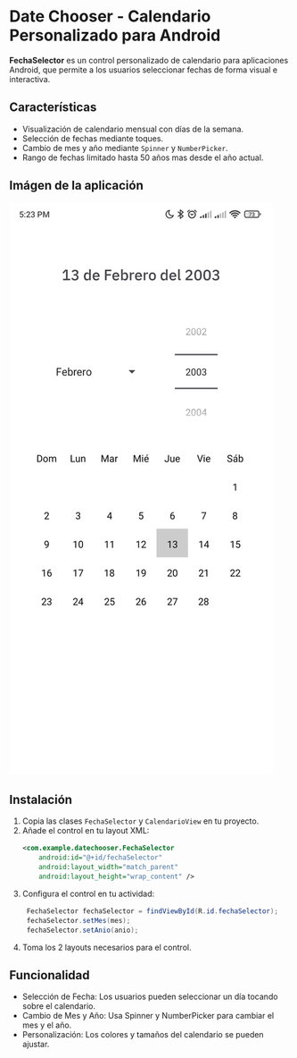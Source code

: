 # Date Chooser - Calendario Personalizado para Android

**FechaSelector** es un control personalizado de calendario para aplicaciones Android, que permite a los usuarios seleccionar fechas de forma visual e interactiva.

## Características

- Visualización de calendario mensual con días de la semana.
- Selección de fechas mediante toques.
- Cambio de mes y año mediante `Spinner` y `NumberPicker`.
- Rango de fechas limitado hasta 50 años mas desde el año actual.

## Imágen de la aplicación
![Vista de inicio](images/date_chooser.jpg)

## Instalación

1. Copia las clases `FechaSelector` y `CalendarioView` en tu proyecto.
2. Añade el control en tu layout XML:
   ```xml
   <com.example.datechooser.FechaSelector
       android:id="@+id/fechaSelector"
       android:layout_width="match_parent"
       android:layout_height="wrap_content" />
4. Configura el control en tu actividad:
   ```java
    FechaSelector fechaSelector = findViewById(R.id.fechaSelector);
    fechaSelector.setMes(mes);
    fechaSelector.setAnio(anio);
5. Toma los 2 layouts necesarios para el control.
## Funcionalidad
- Selección de Fecha: Los usuarios pueden seleccionar un día tocando sobre el calendario.
- Cambio de Mes y Año: Usa Spinner y NumberPicker para cambiar el mes y el año.
- Personalización: Los colores y tamaños del calendario se pueden ajustar.
